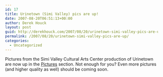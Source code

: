 ```yaml
---
id: 17
title: Urinetown (Simi Valley) pics are up!
date: 2007-08-20T06:51:13+00:00
author: Derek Houck
layout: post
guid: http://derekhouck.com/2007/08/20/urinetown-simi-valley-pics-are-up/
permalink: /2007/08/20/urinetown-simi-valley-pics-are-up/
categories:
  - Uncategorized
---
```

Pictures from the Simi Valley Cultural Arts Center production of Urinetown are now up in the [Pictures](/pictures/) section. Not enough for you? Even more pictures (and higher quality as well) should be coming soon.
